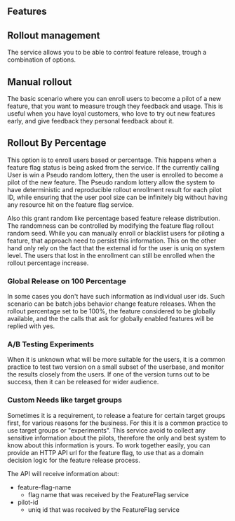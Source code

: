 ## Features

## Rollout management

The service allows you to be able to control feature release, trough a combination of options.

## Manual rollout

The basic scenario where you can enroll users to become a pilot of a new feature,
that you want to measure trough they feedback and usage.
This is useful when you have loyal customers, who love to try out new features early,
and give feedback they personal feedback about it.

## Rollout By Percentage

This option is to enroll users based or percentage.
This happens when a feature flag status is being asked from the service.
If the currently calling User is win a Pseudo random lottery,
then the user is enrolled to become a pilot of the new feature.
The Pseudo random lottery allow the system to have deterministic
and reproducible rollout enrollment result for each pilot ID,
while ensuring that the user pool size can be infinitely big
without having any resource hit on the feature flag service.

Also this grant random like percentage based feature release distribution.
The randomness can be controlled by modifying the feature flag rollout random seed.
While you can manually enroll or blacklist users for piloting a feature,
that approach need to persist this information.
This on the other hand only rely on the fact that the external id for the user is uniq on system level.
The users that lost in the enrollment can still be enrolled when the rollout percentage increase.

### Global Release on 100 Percentage

In some cases you don't have such information as individual user ids.
Such scenario can be batch jobs behavior change feature releases.
When the rollout percentage set to be 100%, the feature considered to be globally available,
and the the calls that ask for globally enabled features will be replied with yes.

### A/B Testing Experiments

When it is unknown what will be more suitable for the users,
it is a common practice to test two version on a small subset of the userbase,
and monitor the results closely from the users.
If one of the version turns out to be success,
then it can be released for wider audience.

### Custom Needs like target groups

Sometimes it is a requirement, to release a feature for certain target groups first,
for various reasons for the business.
For this it is a common practice to use target groups or "experiments".
This service avoid to collect any sensitive information about the pilots,
therefore the only and best system to know about this information is yours.
To work together easily, you can provide an HTTP API url for the feature flag,
to use that as a domain decision logic for the feature release process.

The API will receive information about:

* feature-flag-name
  * flag name that was received by the FeatureFlag service
* pilot-id
  * uniq id that was received by the FeatureFlag service
  